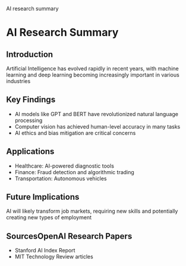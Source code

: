 AI research summary

# AI Research Summary

## Introduction
Artificial Intelligence has evolved rapidly in recent years, with machine learning and deep learning becoming increasingly important in various industries

## Key Findings
- AI models like GPT and BERT have revolutionized natural language processing
- Computer vision has achieved human-level accuracy in many tasks
- AI ethics and bias mitigation are critical concerns

## Applications
- Healthcare: AI-powered diagnostic tools
- Finance: Fraud detection and algorithmic trading
- Transportation: Autonomous vehicles

## Future Implications
AI will likely transform job markets, requiring new skills and potentially creating new types of employment

## SourcesOpenAI Research Papers
- Stanford AI Index Report
- MIT Technology Review articles
